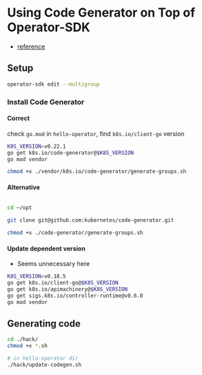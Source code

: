 # Using Code Generator on Top of Operator-SDK

- [reference](https://www.fatalerrors.org/a/writing-crd-by-mixing-kubeuilder-and-code-generator.html)

## Setup 

```bash
operator-sdk edit --multigroup
```

### Install Code Generator

#### Correct

check `go.mod` in `hello-operator`,  find `k8s.io/client-go` version

```bash
K8S_VERSION=v0.22.1
go get k8s.io/code-generator@$K8S_VERSION
go mod vendor
```
```bash
chmod +x ./vendor/k8s.io/code-generator/generate-groups.sh
```


#### Alternative

```bash

cd ~/opt

git clone git@github.com:kubernetes/code-generator.git

chmod +x ./code-generator/generate-groups.sh
```


#### Update dependent version

- Seems unnecessary here

```bash
K8S_VERSION=v0.18.5
go get k8s.io/client-go@$K8S_VERSION
go get k8s.io/apimachinery@$K8S_VERSION
go get sigs.k8s.io/controller-runtime@v0.6.0
go mod vendor
```

## Generating code

```bash
cd ./hack/
chmod +x *.sh
```

```bash
# in hello-operator dir
./hack/update-codegen.sh
```
